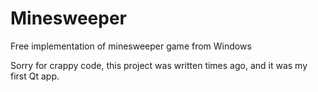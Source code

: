 Minesweeper 
===========

Free implementation of minesweeper game from Windows

Sorry for crappy code, this project was written times ago, and it was my first Qt app.
